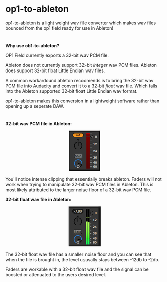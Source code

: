 # op1-to-ableton
op1-to-ableton is a light weight wav file converter which makes wav files bounced from the op1 field ready for use in Ableton!

#
**Why use ob1-to-ableton?**

OP1 Field currently exports a 32-bit wav PCM file.

Ableton does not currently support 32-bit *integer* wav PCM files. Ableton does support 32-bit float Little Endian wav files.

A common workardound ableton reccomends is to bring the 32-bit wav PCM file into Audacity and convert it to a 32-bit *float* wav file. Which falls into the Ableton supported 32-bit float Little Endian wav format. 

op1-to-ableton makes this conversion in a lightweight software rather than opening up a seperate DAW.
#


**32-bit wav PCM file in Ableton:**

<p align="center">
  <img src="https://github.com/PhoenixTagal/op1-to-ableton/blob/main/test/unsupported_file_master.png"/>
</p>

You'll notice intense clipping that essentially breaks ableton. Faders will not work when trying to manipulate 32-bit wav PCM files in Ableton. 
This is most likely attributed to the larger noise floor of a 32-bit wav PCM file. 

**32-bit float wav file in Ableton:**
<p align="center">
  <img src="https://github.com/PhoenixTagal/op1-to-ableton/blob/main/test/supported_file_master.png"/>
</p>


The 32-bit float wav file has a smaller noise floor and you can see that when the file is brought in, the level ususally stays between -12db to -2db. 

Faders are workable with a 32-bit float wav file and the signal can be boosted or attenuated to the users desired level. 
#
